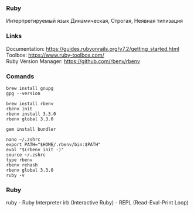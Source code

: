 ### Ruby

Интерпретируемый язык
Динамическая, Строгая, Неявная типизация

### Links
Documentation: https://guides.rubyonrails.org/v7.2/getting_started.html  
Toolbox: https://www.ruby-toolbox.com/  
Ruby Version Manager: https://github.com/rbenv/rbenv  

### Comands
```
brew install gnupg  
gpg --version

brew install rbenv
rbenv init
rbenv install 3.3.0
rbenv global 3.3.0

gem install bundler
```

```
nano ~/.zshrc
export PATH="$HOME/.rbenv/bin:$PATH"
eval "$(rbenv init -)"
source ~/.zshrc
type rbenv
rbenv rehash
rbenv global 3.3.0
ruby -v
```
 
### Ruby
ruby - Ruby Interpreter
irb (Interactive Ruby) - REPL (Read-Eval-Print Loop)